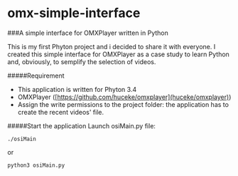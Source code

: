 # omx-simple-interface
###A simple interface for OMXPlayer written in Python

This is my first Phyton project and i decided to share it with everyone.
I created this simple interface for OMXPlayer as a case study to learn Python and, obviously, to semplify the selection of videos.

#####Requirement
* This application is written for Phyton 3.4
* OMXPlayer ([https://github.com/huceke/omxplayer](huceke/omxplayer))
* Assign the write permissions to the project folder: the application has to create the recent videos' file.


#####Start the application
Launch osiMain.py file:

`./osiMain`

or

`python3 osiMain.py`
